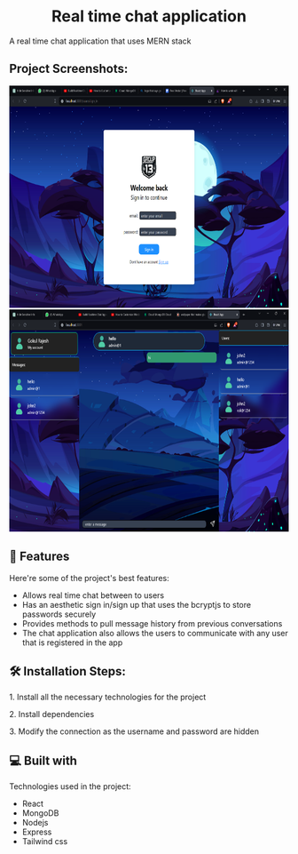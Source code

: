 <h1 align="center" id="title">Real time chat application</h1>

<p id="description">A real time chat application that uses MERN stack</p>

<h2>Project Screenshots:</h2>

<img src="/client/src/assets/login-page.png" alt="project-screenshot" width="700" height="400/">
</br>
<img src="/client/src/assets/dashboard-page.png" alt="project-screenshot" width="700" height="400/">

  
  
<h2>🧐 Features</h2>

Here're some of the project's best features:

*   Allows real time chat between to users
*   Has an aesthetic sign in/sign up that uses the bcryptjs to store passwords securely
*   Provides methods to pull message history from previous conversations
*   The chat application also allows the users to communicate with any user that is registered in the app

<h2>🛠️ Installation Steps:</h2>

<p>1. Install all the necessary technologies for the project</p>

<p>2. Install dependencies</p>

<p>3. Modify the connection as the username and password are hidden</p>

  
  
<h2>💻 Built with</h2>

Technologies used in the project:

*   React
*   MongoDB
*   Nodejs
*   Express
*   Tailwind css